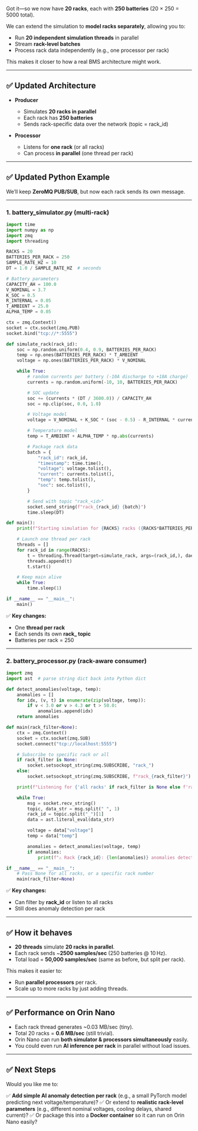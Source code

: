 Got it—so we now have **20 racks**, each with **250 batteries** (20 × 250 = 5000 total).

We can extend the simulation to **model racks separately**, allowing you to:

* Run **20 independent simulation threads** in parallel
* Stream **rack-level batches**
* Process rack data independently (e.g., one processor per rack)

This makes it closer to how a real BMS architecture might work.

---

## ✅ Updated Architecture

* **Producer**

  * Simulates **20 racks in parallel**
  * Each rack has **250 batteries**
  * Sends rack-specific data over the network (topic = rack\_id)

* **Processor**

  * Listens for **one rack** (or all racks)
  * Can process **in parallel** (one thread per rack)

---

## ✅ Updated Python Example

We’ll keep **ZeroMQ PUB/SUB**, but now each rack sends its own message.

---

### **1. battery\_simulator.py (multi-rack)**

```python
import time
import numpy as np
import zmq
import threading

RACKS = 20
BATTERIES_PER_RACK = 250
SAMPLE_RATE_HZ = 10
DT = 1.0 / SAMPLE_RATE_HZ  # seconds

# Battery parameters
CAPACITY_AH = 100.0
V_NOMINAL = 3.7
K_SOC = 0.5
R_INTERNAL = 0.05
T_AMBIENT = 25.0
ALPHA_TEMP = 0.05

ctx = zmq.Context()
socket = ctx.socket(zmq.PUB)
socket.bind("tcp://*:5555")

def simulate_rack(rack_id):
    soc = np.random.uniform(0.4, 0.9, BATTERIES_PER_RACK)
    temp = np.ones(BATTERIES_PER_RACK) * T_AMBIENT
    voltage = np.ones(BATTERIES_PER_RACK) * V_NOMINAL

    while True:
        # random currents per battery (-10A discharge to +10A charge)
        currents = np.random.uniform(-10, 10, BATTERIES_PER_RACK)

        # SOC update
        soc += (currents * (DT / 3600.0)) / CAPACITY_AH
        soc = np.clip(soc, 0.0, 1.0)

        # Voltage model
        voltage = V_NOMINAL + K_SOC * (soc - 0.5) - R_INTERNAL * currents

        # Temperature model
        temp = T_AMBIENT + ALPHA_TEMP * np.abs(currents)

        # Package rack data
        batch = {
            "rack_id": rack_id,
            "timestamp": time.time(),
            "voltage": voltage.tolist(),
            "current": currents.tolist(),
            "temp": temp.tolist(),
            "soc": soc.tolist(),
        }

        # Send with topic "rack_<id>"
        socket.send_string(f"rack_{rack_id} {batch}")
        time.sleep(DT)

def main():
    print(f"Starting simulation for {RACKS} racks ({RACKS*BATTERIES_PER_RACK} batteries)...")

    # Launch one thread per rack
    threads = []
    for rack_id in range(RACKS):
        t = threading.Thread(target=simulate_rack, args=(rack_id,), daemon=True)
        threads.append(t)
        t.start()

    # Keep main alive
    while True:
        time.sleep(1)

if __name__ == "__main__":
    main()
```

✅ **Key changes:**

* One **thread per rack**
* Each sends its own **rack\_<id> topic**
* Batteries per rack = 250

---

### **2. battery\_processor.py (rack-aware consumer)**

```python
import zmq
import ast  # parse string dict back into Python dict

def detect_anomalies(voltage, temp):
    anomalies = []
    for idx, (v, t) in enumerate(zip(voltage, temp)):
        if v < 3.0 or v > 4.3 or t > 50.0:
            anomalies.append(idx)
    return anomalies

def main(rack_filter=None):
    ctx = zmq.Context()
    socket = ctx.socket(zmq.SUB)
    socket.connect("tcp://localhost:5555")

    # Subscribe to specific rack or all
    if rack_filter is None:
        socket.setsockopt_string(zmq.SUBSCRIBE, "rack_")
    else:
        socket.setsockopt_string(zmq.SUBSCRIBE, f"rack_{rack_filter}")

    print(f"Listening for {'all racks' if rack_filter is None else f'rack {rack_filter}'}...")

    while True:
        msg = socket.recv_string()
        topic, data_str = msg.split(" ", 1)
        rack_id = topic.split("_")[1]
        data = ast.literal_eval(data_str)

        voltage = data["voltage"]
        temp = data["temp"]

        anomalies = detect_anomalies(voltage, temp)
        if anomalies:
            print(f"⚠️ Rack {rack_id}: {len(anomalies)} anomalies detected at {data['timestamp']}")

if __name__ == "__main__":
    # Pass None for all racks, or a specific rack number
    main(rack_filter=None)
```

✅ **Key changes:**

* Can filter by **rack\_id** or listen to all racks
* Still does anomaly detection per rack

---

## ✅ How it behaves

* **20 threads** simulate **20 racks in parallel**.
* Each rack sends \~**2500 samples/sec** (250 batteries @ 10 Hz).
* Total load = **50,000 samples/sec** (same as before, but split per rack).

This makes it easier to:

* Run **parallel processors** per rack.
* Scale up to more racks by just adding threads.

---

## ✅ Performance on Orin Nano

* Each rack thread generates \~0.03 MB/sec (tiny).
* Total 20 racks = **0.6 MB/sec** (still trivial).
* Orin Nano can run **both simulator & processors simultaneously** easily.
* You could even run **AI inference per rack** in parallel without load issues.

---

## ✅ Next Steps

Would you like me to:

✅ **Add simple AI anomaly detection per rack** (e.g., a small PyTorch model predicting next voltage/temperature)?
✅ Or extend to **realistic rack-level parameters** (e.g., different nominal voltages, cooling delays, shared current)?
✅ Or package this into a **Docker container** so it can run on Orin Nano easily?
